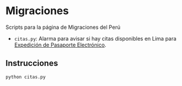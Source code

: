 # Migraciones

Scripts para la página de Migraciones del Perú

- `citas.py`: Alarma para avisar si hay citas disponibles en Lima para [Expedición de Pasaporte Electrónico](https://sel.migraciones.gob.pe/web-citas-pasaporte/Citas-en-Linea-IngresoDatos).

## Instrucciones

```bash
python citas.py
```


